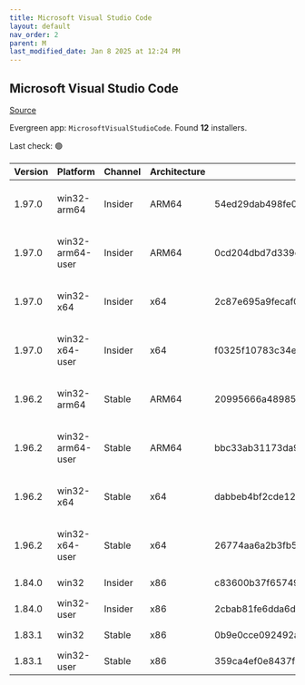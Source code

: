```yaml
---
title: Microsoft Visual Studio Code
layout: default
nav_order: 2
parent: M
last_modified_date: Jan 8 2025 at 12:24 PM
---
```


## Microsoft Visual Studio Code

[Source](https://code.visualstudio.com)

Evergreen app: `MicrosoftVisualStudioCode`. Found **12** installers.

Last check: 🟢

| Version | Platform         | Channel | Architecture | Sha256                                                           | URI                                                                                                                                                                                                                                                                                                            |
| ------- | ---------------- | ------- | ------------ | ---------------------------------------------------------------- | -------------------------------------------------------------------------------------------------------------------------------------------------------------------------------------------------------------------------------------------------------------------------------------------------------------- |
| 1.97.0  | win32-arm64      | Insider | ARM64        | 54ed29dab498fe0e9c2e8a719898ec0f209e6d64609ce64a5d5b93d93d62e9ea | [https://vscode.download.prss.microsoft.com/dbazure/download/insider/9b0b13d9bfe21c3dfd227bfaa8ed5693e309a2e0/VSCodeSetup-arm64-1.97.0-insider.exe](https://vscode.download.prss.microsoft.com/dbazure/download/insider/9b0b13d9bfe21c3dfd227bfaa8ed5693e309a2e0/VSCodeSetup-arm64-1.97.0-insider.exe)         |
| 1.97.0  | win32-arm64-user | Insider | ARM64        | 0cd204dbd7d339d3e885c3f8ba0549428933e370cf056d29e342ca5d6aaedc16 | [https://vscode.download.prss.microsoft.com/dbazure/download/insider/9b0b13d9bfe21c3dfd227bfaa8ed5693e309a2e0/VSCodeUserSetup-arm64-1.97.0-insider.exe](https://vscode.download.prss.microsoft.com/dbazure/download/insider/9b0b13d9bfe21c3dfd227bfaa8ed5693e309a2e0/VSCodeUserSetup-arm64-1.97.0-insider.exe) |
| 1.97.0  | win32-x64        | Insider | x64          | 2c87e695a9fecaf0851710c6c318144f8cb3aed4034b92d617b01eb099b2b2f3 | [https://vscode.download.prss.microsoft.com/dbazure/download/insider/9b0b13d9bfe21c3dfd227bfaa8ed5693e309a2e0/VSCodeSetup-x64-1.97.0-insider.exe](https://vscode.download.prss.microsoft.com/dbazure/download/insider/9b0b13d9bfe21c3dfd227bfaa8ed5693e309a2e0/VSCodeSetup-x64-1.97.0-insider.exe)             |
| 1.97.0  | win32-x64-user   | Insider | x64          | f0325f10783c34efbc3dd398763e4f3cc82fd3bbb0835055cbac81c6fa4a0120 | [https://vscode.download.prss.microsoft.com/dbazure/download/insider/9b0b13d9bfe21c3dfd227bfaa8ed5693e309a2e0/VSCodeUserSetup-x64-1.97.0-insider.exe](https://vscode.download.prss.microsoft.com/dbazure/download/insider/9b0b13d9bfe21c3dfd227bfaa8ed5693e309a2e0/VSCodeUserSetup-x64-1.97.0-insider.exe)     |
| 1.96.2  | win32-arm64      | Stable  | ARM64        | 20995666a48985096cf2d3d49f331e6bd7d4d0f47c40aea12f7e016761085f87 | [https://vscode.download.prss.microsoft.com/dbazure/download/stable/fabdb6a30b49f79a7aba0f2ad9df9b399473380f/VSCodeSetup-arm64-1.96.2.exe](https://vscode.download.prss.microsoft.com/dbazure/download/stable/fabdb6a30b49f79a7aba0f2ad9df9b399473380f/VSCodeSetup-arm64-1.96.2.exe)                           |
| 1.96.2  | win32-arm64-user | Stable  | ARM64        | bbc33ab31173da90a3948c6af4a0762f8affa8d58271cc2d84e6e5143b4b0224 | [https://vscode.download.prss.microsoft.com/dbazure/download/stable/fabdb6a30b49f79a7aba0f2ad9df9b399473380f/VSCodeUserSetup-arm64-1.96.2.exe](https://vscode.download.prss.microsoft.com/dbazure/download/stable/fabdb6a30b49f79a7aba0f2ad9df9b399473380f/VSCodeUserSetup-arm64-1.96.2.exe)                   |
| 1.96.2  | win32-x64        | Stable  | x64          | dabbeb4bf2cde12560a7dcfac12f78cb8cc924fd65d68704248434ac8ed04bd0 | [https://vscode.download.prss.microsoft.com/dbazure/download/stable/fabdb6a30b49f79a7aba0f2ad9df9b399473380f/VSCodeSetup-x64-1.96.2.exe](https://vscode.download.prss.microsoft.com/dbazure/download/stable/fabdb6a30b49f79a7aba0f2ad9df9b399473380f/VSCodeSetup-x64-1.96.2.exe)                               |
| 1.96.2  | win32-x64-user   | Stable  | x64          | 26774aa6a2b3fb5ef81098262bce8a8dca8cdadc7d2661aa327d473bc1634446 | [https://vscode.download.prss.microsoft.com/dbazure/download/stable/fabdb6a30b49f79a7aba0f2ad9df9b399473380f/VSCodeUserSetup-x64-1.96.2.exe](https://vscode.download.prss.microsoft.com/dbazure/download/stable/fabdb6a30b49f79a7aba0f2ad9df9b399473380f/VSCodeUserSetup-x64-1.96.2.exe)                       |
| 1.84.0  | win32            | Insider | x86          | c83600b37f65749ea9e16496847bbfd967dece2472cee7d8011ae719e2633c18 | [https://az764295.vo.msecnd.net/insider/0c36b92c82064882a228487040187cfc13669c0f/VSCodeSetup-ia32-1.84.0-insider.exe](https://az764295.vo.msecnd.net/insider/0c36b92c82064882a228487040187cfc13669c0f/VSCodeSetup-ia32-1.84.0-insider.exe)                                                                     |
| 1.84.0  | win32-user       | Insider | x86          | 2cbab81fe6dda6dfb07751707107db95ba7afa0a6ada65a1df78a04eef0aadf5 | [https://az764295.vo.msecnd.net/insider/0c36b92c82064882a228487040187cfc13669c0f/VSCodeUserSetup-ia32-1.84.0-insider.exe](https://az764295.vo.msecnd.net/insider/0c36b92c82064882a228487040187cfc13669c0f/VSCodeUserSetup-ia32-1.84.0-insider.exe)                                                             |
| 1.83.1  | win32            | Stable  | x86          | 0b9e0cce092492a88cdaf12048e3630290944b051f3194c5ca3d6b7012f05e7f | [https://az764295.vo.msecnd.net/stable/a6606b6ca720bca780c2d3c9d4cc3966ff2eca12/VSCodeSetup-ia32-1.83.1.exe](https://az764295.vo.msecnd.net/stable/a6606b6ca720bca780c2d3c9d4cc3966ff2eca12/VSCodeSetup-ia32-1.83.1.exe)                                                                                       |
| 1.83.1  | win32-user       | Stable  | x86          | 359ca4ef0e8437f7e5183a97a9d79834463a3df88bb10c82c48cc2bd53b8a7e5 | [https://az764295.vo.msecnd.net/stable/a6606b6ca720bca780c2d3c9d4cc3966ff2eca12/VSCodeUserSetup-ia32-1.83.1.exe](https://az764295.vo.msecnd.net/stable/a6606b6ca720bca780c2d3c9d4cc3966ff2eca12/VSCodeUserSetup-ia32-1.83.1.exe)                                                                               |
